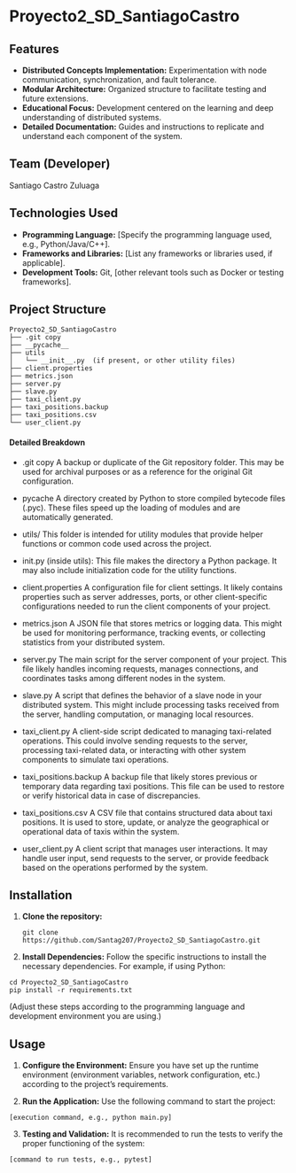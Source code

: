 # Proyecto2_SD_SantiagoCastro

## Features

- **Distributed Concepts Implementation:** Experimentation with node communication, synchronization, and fault tolerance.
- **Modular Architecture:** Organized structure to facilitate testing and future extensions.
- **Educational Focus:** Development centered on the learning and deep understanding of distributed systems.
- **Detailed Documentation:** Guides and instructions to replicate and understand each component of the system.

## Team (Developer)
Santiago Castro Zuluaga

## Technologies Used

- **Programming Language:** [Specify the programming language used, e.g., Python/Java/C++].
- **Frameworks and Libraries:** [List any frameworks or libraries used, if applicable].
- **Development Tools:** Git, [other relevant tools such as Docker or testing frameworks].

## Project Structure

```
Proyecto2_SD_SantiagoCastro
├── .git copy
├── __pycache__
├── utils
│   └── __init__.py  (if present, or other utility files)
├── client.properties
├── metrics.json
├── server.py
├── slave.py
├── taxi_client.py
├── taxi_positions.backup
├── taxi_positions.csv
└── user_client.py
```

#### Detailed Breakdown
- .git copy
A backup or duplicate of the Git repository folder. This may be used for archival purposes or as a reference for the original Git configuration.

- pycache
A directory created by Python to store compiled bytecode files (.pyc). These files speed up the loading of modules and are automatically generated.

- utils/
This folder is intended for utility modules that provide helper functions or common code used across the project.

- init.py (inside utils):
This file makes the directory a Python package. It may also include initialization code for the utility functions.

- client.properties
A configuration file for client settings. It likely contains properties such as server addresses, ports, or other client-specific configurations needed to run the client components of your project.

- metrics.json
A JSON file that stores metrics or logging data. This might be used for monitoring performance, tracking events, or collecting statistics from your distributed system.

- server.py
The main script for the server component of your project. This file likely handles incoming requests, manages connections, and coordinates tasks among different nodes in the system.

- slave.py
A script that defines the behavior of a slave node in your distributed system. This might include processing tasks received from the server, handling computation, or managing local resources.

- taxi_client.py
A client-side script dedicated to managing taxi-related operations. This could involve sending requests to the server, processing taxi-related data, or interacting with other system components to simulate taxi operations.

- taxi_positions.backup
A backup file that likely stores previous or temporary data regarding taxi positions. This file can be used to restore or verify historical data in case of discrepancies.

- taxi_positions.csv
A CSV file that contains structured data about taxi positions. It is used to store, update, or analyze the geographical or operational data of taxis within the system.

- user_client.py
A client script that manages user interactions. It may handle user input, send requests to the server, or provide feedback based on the operations performed by the system.

## Installation

1. **Clone the repository:**

   ```
   git clone https://github.com/Santag207/Proyecto2_SD_SantiagoCastro.git
   ```
2. **Install Dependencies:**
Follow the specific instructions to install the necessary dependencies. For example, if using Python:
  
  ```
  cd Proyecto2_SD_SantiagoCastro
  pip install -r requirements.txt
  ```

(Adjust these steps according to the programming language and development environment you are using.)

## Usage
1. **Configure the Environment:**
Ensure you have set up the runtime environment (environment variables, network configuration, etc.) according to the project’s requirements.

2. **Run the Application:**
Use the following command to start the project:
  ```
  [execution command, e.g., python main.py]
  ```

3. **Testing and Validation:**
It is recommended to run the tests to verify the proper functioning of the system:
  ```
  [command to run tests, e.g., pytest]
  ```
